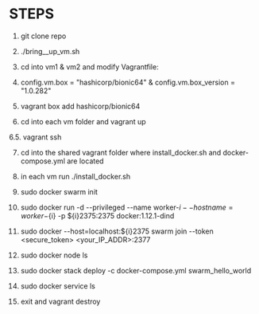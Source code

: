 # STEPS

1. git clone repo

2. ./bring__up_vm.sh

3. cd into vm1 & vm2 and modify Vagrantfile:

4. config.vm.box = "hashicorp/bionic64" & config.vm.box_version = "1.0.282"

5. vagrant box add hashicorp/bionic64

6. cd into each vm folder and vagrant up

6.5. vagrant ssh

7. cd into the shared vagrant folder where install_docker.sh and docker-compose.yml are located

8. in each vm run ./install_docker.sh

9. sudo docker swarm init

10. sudo docker run -d --privileged --name worker-${i} --hostname=worker-${i} -p ${i}2375:2375 docker:1.12.1-dind

11. sudo docker --host=localhost:${i}2375 swarm join --token <secure_token> <your_IP_ADDR>:2377

12. sudo docker node ls

13. sudo docker stack deploy -c docker-compose.yml swarm_hello_world

14. sudo docker service ls

15. exit and vagrant destroy 
